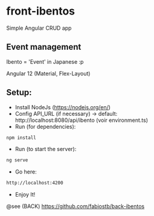 # front-ibentos
Simple Angular CRUD app

## Event management
Ibento = 'Event' in Japanese :p

Angular 12 (Material, Flex-Layout) 

## Setup:
- Install NodeJs (https://nodejs.org/en/)
- Config API_URL (if necessary) -> default: http://localhost:8080/api/ibento (voir environment.ts)  
- Run (for dependencies):
```sh
npm install
``` 
- Run (to start the server):
```sh
ng serve
``` 
- Go here:
```sh
http://localhost:4200
```
- Enjoy It!

@see (BACK) https://github.com/fabiostb/back-ibentos
